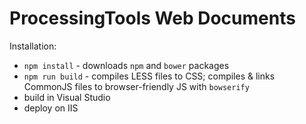 # ProcessingTools Web Documents

Installation:
  + `npm install` - downloads `npm` and `bower` packages
  + `npm run build` - compiles LESS files to CSS; compiles & links CommonJS files to browser-friendly JS with `bowserify`
  + build in Visual Studio
  + deploy on IIS
